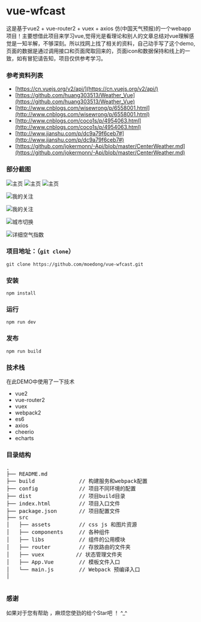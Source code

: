 # vue-wfcast

这是基于vue2 + vue-router2 + vuex + axios 仿(中国天气预报)的一个webapp项目！主要想借此项目来学习vue,觉得光是看理论和别人的文章总结对vue理解感觉是一知半解，不够深刻。所以找网上找了相关的资料，自己动手写了这个demo,
页面的数据是通过调用接口和页面爬取回来的，页面icon和数据保持和线上的一致，如有冒犯请告知，项目仅供参考学习。

### 参考资料列表

* [https://cn.vuejs.org/v2/api/](https://cn.vuejs.org/v2/api/)</br>
* [https://github.com/huang303513/Weather_Vue](https://github.com/huang303513/Weather_Vue)</br>
* [http://www.cnblogs.com/wisewrong/p/6558001.html](http://www.cnblogs.com/wisewrong/p/6558001.html)</br>
* [http://www.cnblogs.com/coco1s/p/4954063.html](http://www.cnblogs.com/coco1s/p/4954063.html)</br>
* [http://www.jianshu.com/p/dc9a79f6ceb7#](http://www.jianshu.com/p/dc9a79f6ceb7#)</br>
* [https://github.com/jokermonn/-Api/blob/master/CenterWeather.md](https://github.com/jokermonn/-Api/blob/master/CenterWeather.md)


### 部分截图

![主页](http://i1.piimg.com/591496/bdb92cd2db57c87b.png)
![主页](http://i1.piimg.com/591496/c2519c333c323dcf.png)
![主页](http://i1.piimg.com/591496/4d44f5e0cf31944b.png)

![我的关注](http://i1.piimg.com/591496/170539b0ea49bb32.png)

![我的关注](http://i1.piimg.com/591496/e62aa2499d39f94a.png)

![城市切换](http://i1.piimg.com/591496/654de14ec17109d0.png)

![详细空气指数](http://i1.piimg.com/591496/2c4744a95a4c7a74.png)

### 项目地址：（`git clone`）

```shell
git clone https://github.com/moedong/vue-wfcast.git
```

### 安装

```
npm install
```

### 运行

```
npm run dev
```

### 发布

```
npm run build
```

### 技术栈

在此DEMO中使用了一下技术
* vue2
* vue-router2
* vuex
* webpack2
* es6
* axios
* cheerio
* echarts


### 目录结构

<pre>
.
├── README.md           
├── build              // 构建服务和webpack配置
├── config             // 项目不同环境的配置
├── dist               // 项目build目录
├── index.html         // 项目入口文件
├── package.json       // 项目配置文件
├── src
│   ├── assets         // css js 和图片资源
│   ├── components     // 各种组件
│   ├── libs           // 组件的公用模块
│   ├── router         // 存放路由的文件夹
│   ├── vuex          // 状态管理文件夹
│   ├── App.Vue        // 模板文件入口
│   └── main.js        // Webpack 预编译入口
│   

</pre>

### 感谢

如果对于您有帮助 ，麻烦您使劲的给个Star吧 ！ ^_^ 




